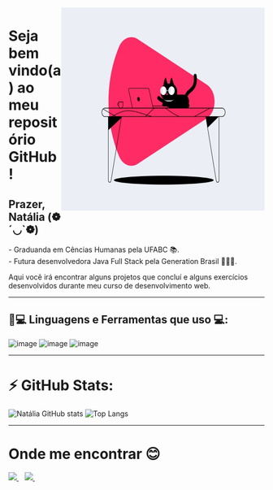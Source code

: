 <img align="right" width="400" height="400" src="https://github.com/sabinonatalia/sabinonatalia/blob/main/image_processing20200401-31608-jtqgjr.gif">

# Seja bem vindo(a) ao meu repositório GitHub!

## Prazer, Natália (❁´◡`❁)
 
 <p>
  - Graduanda em Cências Humanas pela UFABC 📚.<br />
  - Futura desenvolvedora Java Full Stack pela Generation Brasil 👩🏿‍💻.

Aqui você irá encontrar alguns projetos que concluí e alguns exercícios desenvolvidos durante meu curso de desenvolvimento web.
__________________________________________________________________________________________________________________________________________
## 🚀💻 Linguagens e Ferramentas que uso 💻:

![image](https://img.shields.io/badge/Java-ED8B00?style=for-the-badge&logo=java&logoColor=white)
![image](https://img.shields.io/badge/MySQL-00000F?style=for-the-badge&logo=mysql&logoColor=white)
![image](https://img.shields.io/badge/Eclipse-2C2255?style=for-the-badge&logo=eclipse&logoColor=white)


__________________________________________________________________________________________________________________________________________
# ⚡ GitHub Stats:
<p align >

![Natália GitHub stats](https://github-readme-stats.vercel.app/api?username=sabinonatalia&show_icons=true&theme=highcontrast)
![Top Langs](https://github-readme-stats.vercel.app/api/top-langs/?username=sabinonatalia&show_icons=true&theme=highcontrast)

__________________________________________________________________________________________________________________________________________
# Onde me encontrar 😊
<p align>

  <a href="https://www.linkedin.com/in/nat%C3%A1lia-sabino/">
    <img src="https://img.shields.io/badge/LinkedIn-0077B5?style=for-the-badge&logo=linkedin&logoColor=white" />
  </a>&nbsp;&nbsp;
    <a href="https://www.instagram.com/nat_sabino">
    <img src="https://img.shields.io/badge/Instagram-E4405F?style=for-the-badge&logo=instagram&logoColor=white" />        
  </a>&nbsp;&nbsp;
  
